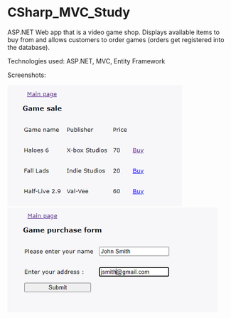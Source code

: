 # CSharp_MVC_Study
ASP.NET Web app that is a video game shop. Displays available items to buy from and allows customers to order games (orders get registered into the database).

Technologies used: ASP.NET, MVC, Entity Framework

Screenshots:

![Screenshot 1](https://raw.githubusercontent.com/MellowEdge/CSharp_MVC_Study/main/screenshots/lab6_mvc_1.png)
![Screenshot 2](https://raw.githubusercontent.com/MellowEdge/CSharp_MVC_Study/main/screenshots/lab6_mvc_2.png)
